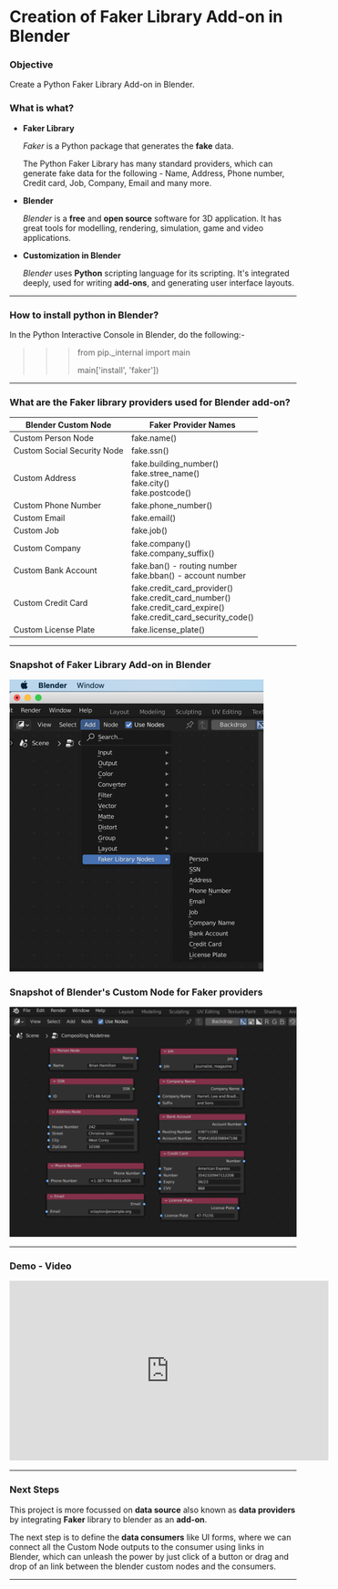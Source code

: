 # Creation of Faker Library Add-on in Blender


### Objective

Create a Python Faker Library Add-on in Blender. 



### What is what?

* **Faker Library**

  *Faker* is a Python package that generates the **fake** data.

  The Python Faker Library has many standard providers, which can generate fake data for the following - Name, Address, Phone number, Credit card, Job, Company, Email and many more.

* **Blender**

  *Blender* is a **free** and **open source** software for 3D application. It has great tools for modelling, rendering, simulation, game and video applications.

* **Customization in Blender**

  *Blender* uses **Python** scripting language for its scripting. It's integrated deeply, used for writing **add-ons**, and generating user interface layouts.

  

---

### How to install python in Blender?

In the Python Interactive Console in Blender, do the following:-

> > > from pip._internal import main
> > >
> > > main['install', 'faker'])

---

### What are the Faker library providers used for Blender add-on?

| Blender Custom Node         | Faker Provider Names                                         |
| --------------------------- | ------------------------------------------------------------ |
| Custom Person Node          | fake.name()                                                  |
| Custom Social Security Node | fake.ssn()                                                   |
| Custom Address              | fake.building_number()<br />fake.stree_name()<br />fake.city()<br />fake.postcode() |
| Custom Phone Number         | fake.phone_number()                                          |
| Custom Email                | fake.email()                                                 |
| Custom Job                  | fake.job()                                                   |
| Custom Company              | fake.company()<br />fake.company_suffix()                    |
| Custom Bank Account         | fake.ban() - routing number<br />fake.bban() - account number |
| Custom Credit Card          | fake.credit_card_provider()<br />fake.credit_card_number()<br />fake.credit_card_expire()<br />fake.credit_card_security_code() |
| Custom License Plate        | fake.license_plate()                                         |



---

### Snapshot of Faker Library Add-on in Blender

<img src="./images/BlenderMenu.png" alt="BlenderMenu" style="zoom:50%;" />



### Snapshot of Blender's Custom Node for Faker providers

<img src="./images/BlenderCustNodeAll.png" alt="BlenderCustNode1" style="zoom:100%;" />



---

### Demo - Video

<iframe width="560" height="315" src="https://www.youtube.com/embed/wi1FgPp4aeM" title="YouTube video player" frameborder="0" allow="accelerometer; autoplay; clipboard-write; encrypted-media; gyroscope; picture-in-picture" allowfullscreen></iframe>

---

### Next Steps

This project is more focussed on **data source** also known as **data providers** by integrating **Faker** library to blender as an **add-on**. 

The next step is to define the **data consumers** like UI forms, where we can connect all the Custom Node outputs to the consumer using links in Blender, which can unleash the power by just click of a button or drag and drop of an link between the blender custom nodes and the consumers.

---



